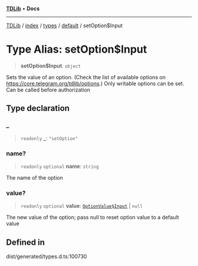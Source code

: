 [**TDLib**](../../../../../../README.md) • **Docs**

***

[TDLib](../../../../../../modules.md) / [index](../../../../../README.md) / [types](../../../README.md) / [default](../README.md) / setOption$Input

# Type Alias: setOption$Input

> **setOption$Input**: `object`

Sets the value of an option. (Check the list of available options on https://core.telegram.org/tdlib/options.) Only writable options can be set. Can be called before authorization

## Type declaration

### \_

> `readonly` **\_**: `"setOption"`

### name?

> `readonly` `optional` **name**: `string`

The name of the option

### value?

> `readonly` `optional` **value**: [`OptionValue$Input`](OptionValue$Input.md) \| `null`

The new value of the option; pass null to reset option value to a default value

## Defined in

dist/generated/types.d.ts:100730
